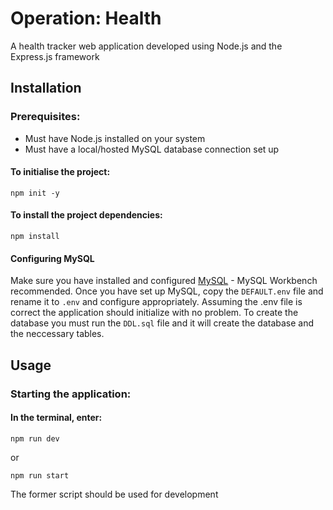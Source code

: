 # Operation: Health
A health tracker web application developed using Node.js and the Express.js framework

## Installation
### Prerequisites:
* Must have Node.js installed on your system
* Must have a local/hosted MySQL database connection set up

#### To initialise the project:
```
npm init -y
```

#### To install the project dependencies:
```
npm install
```

#### Configuring MySQL
Make sure you have installed and configured [MySQL](https://www.mysql.com) - MySQL Workbench recommended.
Once you have set up MySQL, copy the ```DEFAULT.env``` file and rename it to ```.env``` and configure appropriately.
Assuming the .env file is correct the application should initialize with no problem.
To create the database you must run the `DDL.sql` file and it will create the database and the neccessary tables.

## Usage
### Starting the application:
#### In the terminal, enter:
``` 
npm run dev
```

or

```
npm run start
```

The former script should be used for development
